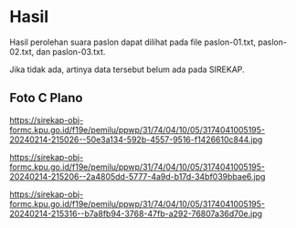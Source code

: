 # Hasil

Hasil perolehan suara paslon dapat dilihat pada file paslon-01.txt, paslon-02.txt, dan paslon-03.txt.

Jika tidak ada, artinya data tersebut belum ada pada SIREKAP.

## Foto C Plano

https://sirekap-obj-formc.kpu.go.id/f19e/pemilu/ppwp/31/74/04/10/05/3174041005195-20240214-215026--50e3a134-592b-4557-9516-f1426610c844.jpg

https://sirekap-obj-formc.kpu.go.id/f19e/pemilu/ppwp/31/74/04/10/05/3174041005195-20240214-215206--2a4805dd-5777-4a9d-b17d-34bf039bbae6.jpg

https://sirekap-obj-formc.kpu.go.id/f19e/pemilu/ppwp/31/74/04/10/05/3174041005195-20240214-215316--b7a8fb94-3768-47fb-a292-76807a36d70e.jpg
